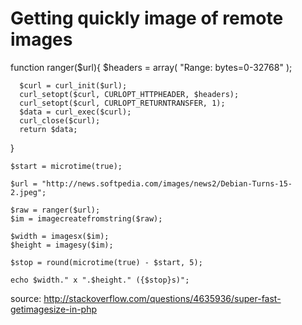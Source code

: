 
# Getting quickly image of remote images

  function ranger($url){
      $headers = array(
      "Range: bytes=0-32768"
      );
  
      $curl = curl_init($url);
      curl_setopt($curl, CURLOPT_HTTPHEADER, $headers);
      curl_setopt($curl, CURLOPT_RETURNTRANSFER, 1);
      $data = curl_exec($curl);
      curl_close($curl);
      return $data;
  }
  
    $start = microtime(true);
    
    $url = "http://news.softpedia.com/images/news2/Debian-Turns-15-2.jpeg";
    
    $raw = ranger($url);
    $im = imagecreatefromstring($raw);
    
    $width = imagesx($im);
    $height = imagesy($im);
    
    $stop = round(microtime(true) - $start, 5);
    
    echo $width." x ".$height." ({$stop}s)";
    
  
  source: http://stackoverflow.com/questions/4635936/super-fast-getimagesize-in-php
